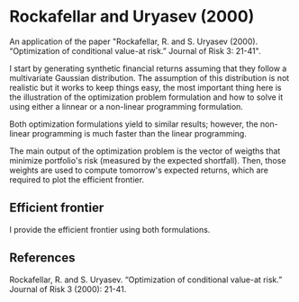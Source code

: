 # Rockafellar and Uryasev (2000)
An application of the paper "Rockafellar, R. and S. Uryasev (2000). “Optimization of conditional value-at risk.” Journal of Risk 3: 21-41".

I start by generating synthetic financial returns assuming that they follow a multivariate Gaussian distribution. The assumption of this distribution is not realistic but it works to keep things easy, the most important thing here is the illustration of the optimization problem formulation and how to solve it using either a linnear or a non-linear programming formulation.

Both optimization formulations yield to similar results; however, the non-linear programming is much faster than the linear programming.

The main output of the optimization problem is the vector of weigths that minimize portfolio's risk (measured by the expected shortfall). Then, those weights are used to compute tomorrow's expected returns, which are required to plot the efficient frontier.

## Efficient frontier
I provide the efficient frontier using both formulations.

## References
Rockafellar, R. and S. Uryasev. “Optimization of conditional value-at risk.” Journal of Risk 3 (2000): 21-41.
